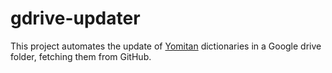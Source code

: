 # gdrive-updater

This project automates the update of [Yomitan](https://github.com/yomidevs/yomitan) dictionaries in a Google drive folder, fetching them from GitHub.
